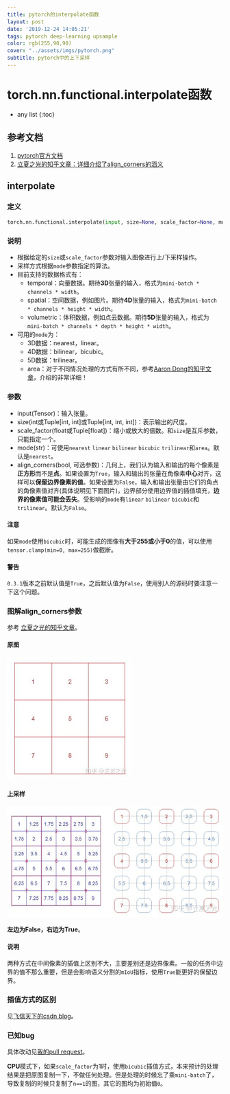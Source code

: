 ```yaml
---
title: pytorch的interpolate函数
layout: post
date: '2019-12-24 14:05:21'
tags: pytorch deep-learning upsample
color: rgb(255,90,90)
cover: "../assets/imgs/pytorch.png"
subtitle: pytorch中的上下采样
---
```


# torch.nn.functional.interpolate函数

* any list
{:toc}

## 参考文档

  1. [pytorch官方文档](https://pytorch.org/docs/stable/nn.functional.html#interpolate)
  2. [立夏之光的知乎文章：详细介绍了align_corners的涵义](https://zhuanlan.zhihu.com/p/87572724)

## interpolate

### 定义

```python
torch.nn.functional.interpolate(input, size=None, scale_factor=None, mode='nearest', align_corners=None)
```

### 说明

  - 根据给定的`size`或`scale_factor`参数对输入图像进行上/下采样操作。
  - 采样方式根据`mode`参数指定的算法。
  - 目前支持的数据格式有：
    * temporal：向量数据。期待**3D**张量的输入，格式为`mini-batch * channels * width`。
    * spatial：空间数据，例如图片。期待**4D**张量的输入，格式为`mini-batch * channels * height * width`。
    * volumetric：体积数据，例如点云数据。期待**5D**张量的输入，格式为`mini-batch * channels * depth * height * width`。
  - 可用的`mode`为：
    * 3D数据：nearest，linear。
    * 4D数据：bilinear，bicubic。
    * 5D数据：trilinear。
    * area：对于不同情况处理的方式有所不同，参考[Aaron Dong的知乎文章](https://zhuanlan.zhihu.com/p/38493205)，介绍的非常详细！

### 参数

  - input(Tensor)：输入张量。
  - size(int或Tuple[int, int]或Tuple[int, int, int])：表示输出的尺度。
  - scale_factor(float或Tuple[float])：缩小或放大的倍数。和`size`是互斥参数，只能指定一个。
  - mode(str)：可使用`nearest` `linear` `bilinear` `bicubic` `trilinear`和`area`。默认是`nearest`。
  - align_corners(bool, 可选参数)：几何上，我们认为输入和输出的每个像素是**正方形**而不是**点**。如果设置为`True`，输入和输出的张量在角像素**中心**对齐，这样可以**保留边界像素的值**。如果设置为`False`，输入和输出张量由它们的角点的角像素值对齐(具体说明见下面图片)，边界部分使用边界值的插值填充，**边界的像素值可能会丢失**。受影响的`mode`有`linear` `bilinear` `bicubic`和`trilinear`。默认为`False`。

#### 注意

如果`mode`使用`bicubic`时，可能生成的图像有**大于255或小于0**的值，可以使用`tensor.clamp(min=0, max=255)`做截断。

#### 警告

`0.3.1`版本之前默认值是`True`，之后默认值为`False`，使用别人的源码时要注意一下这个问题。

### 图解align_corners参数

参考 [立夏之光的知乎文章](https://zhuanlan.zhihu.com/p/87572724)。

#### 原图
![原图](/assets/imgs/v2-5787b6d21991d48a74873a2af3acef59_hd.jpg)

#### 上采样
![上采样](/assets/imgs/v2-17ac2006901e413a15274cf29567e8df_hd.jpg)

**左边为False，右边为True**。

#### 说明

两种方式在中间像素的插值上区别不大，主要差别还是边界像素。一般的任务中边界的值不那么重要，但是会影响语义分割的`mIoU`指标，使用`True`能更好的保留边界。

### 插值方式的区别

见[飞信天下的csdn blog](https://blog.csdn.net/google0802/article/details/8938849)。

### 已知bug

具体改动见[我的pull request](https://github.com/pytorch/pytorch/pull/29894)。

**CPU**模式下，如果`scale_factor`为1时，使用`bicubic`插值方式，本来预计的处理结果是把原图复制一下，不做任何处理。但是处理的时候忘了乘`mini-batch`了，导致复制的时候只复制了`n==1`的图，其它的图均为初始值`0`。